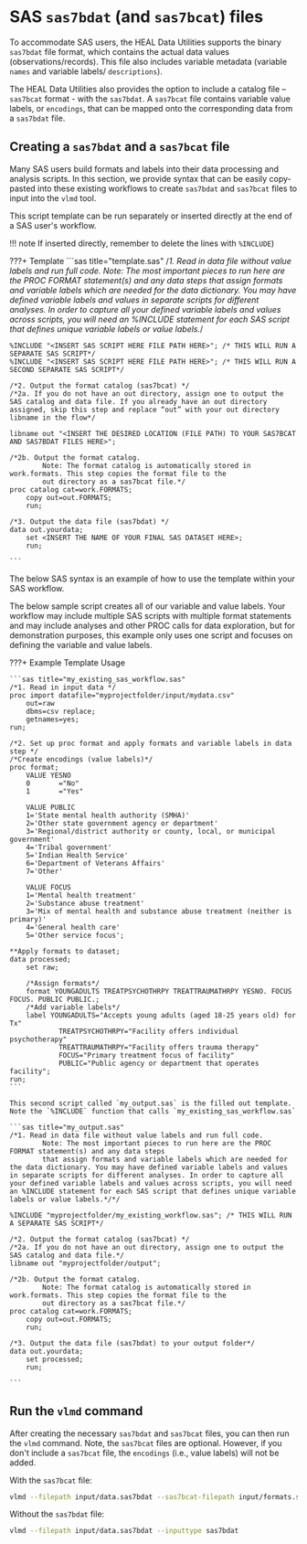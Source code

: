 # SAS `sas7bdat` (and `sas7bcat`) files

To accommodate SAS users, the HEAL Data Utilities supports the binary `sas7bdat` file format, which contains the actual data values (observations/records). This file also includes variable metadata (variable `names` and variable labels/ `descriptions`).

The HEAL Data Utilities also provides the option to include a catalog file – `sas7bcat` format - with the `sas7bdat`.  A `sas7bcat` file contains variable value labels, or `encodings`, that can be mapped onto the corresponding data from a `sas7bdat` file.

## Creating a `sas7bdat` and a `sas7bcat` file

Many SAS users build formats and labels into their data processing and analysis scripts. In this section, we provide syntax that can be easily copy-pasted into these existing workflows to create `sas7bdat` and `sas7bcat` files to input into the `vlmd` tool. 

This script template can be run separately or inserted directly at the end of a SAS user's workflow. 

!!! note
    If inserted directly, remember to delete the lines with `%INCLUDE`)

???+ Template
    ```sas title="template.sas"
    /*1. Read in data file without value labels and run full code. 
            Note: The most important pieces to run here are the PROC FORMAT statement(s) and any data steps 
            that assign formats and variable labels which are needed for the data dictionary. You may have defined variable labels and values in separate scripts for different analyses. In order to capture all your defined variable labels and values across scripts, you will need an %INCLUDE statement for each SAS script that defines unique variable labels or value labels.*/

    %INCLUDE "<INSERT SAS SCRIPT HERE FILE PATH HERE>"; /* THIS WILL RUN A SEPARATE SAS SCRIPT*/
    %INCLUDE "<INSERT SAS SCRIPT HERE FILE PATH HERE>"; /* THIS WILL RUN A SECOND SEPARATE SAS SCRIPT*/ 

    /*2. Output the format catalog (sas7bcat) */
    /*2a. If you do not have an out directory, assign one to output the SAS catalog and data file. If you already have an out directory assigned, skip this step and replace “out” with your out directory libname in the flow*/

    libname out "<INSERT THE DESIRED LOCATION (FILE PATH) TO YOUR SAS7BCAT AND SAS7BDAT FILES HERE>";

    /*2b. Output the format catalog.
            Note: The format catalog is automatically stored in work.formats. This step copies the format file to the 
            out directory as a sas7bcat file.*/
    proc catalog cat=work.FORMATS;
        copy out=out.FORMATS;
        run;
        
    /*3. Output the data file (sas7bdat) */
    data out.yourdata;
        set <INSERT THE NAME OF YOUR FINAL SAS DATASET HERE>;
        run;

    ```

The below SAS syntax is an example of how to use the template within your SAS workflow.

The below sample script creates all of our variable and value labels. Your workflow may include multiple SAS scripts with multiple format statements and may include analyses and other PROC calls for data exploration, 
but for demonstration purposes, this example only uses one script and focuses on defining the variable and value labels.

???+ Example Template Usage

    ```sas title="my_existing_sas_workflow.sas"
    /*1. Read in input data */
    proc import datafile="myprojectfolder/input/mydata.csv"
        out=raw
        dbms=csv replace;
        getnames=yes;
    run;

    /*2. Set up proc format and apply formats and variable labels in data step */
    /*Create encodings (value labels)*/
    proc format;
        VALUE YESNO
        0       ="No"
        1       ="Yes"
        
        VALUE PUBLIC
        1='State mental health authority (SMHA)'
        2='Other state government agency or department'
        3='Regional/district authority or county, local, or municipal government'
        4='Tribal government'
        5='Indian Health Service'
        6='Department of Veterans Affairs'
        7='Other'
        
        VALUE FOCUS
        1='Mental health treatment'
        2='Substance abuse treatment'
        3='Mix of mental health and substance abuse treatment (neither is primary)'
        4='General health care'
        5='Other service focus';

    **Apply formats to dataset;
    data processed;
        set raw;
        
    	/*Assign formats*/
        format YOUNGADULTS TREATPSYCHOTHRPY TREATTRAUMATHRPY YESNO. FOCUS FOCUS. PUBLIC PUBLIC.;
    	/*Add variable labels*/
        label YOUNGADULTS="Accepts young adults (aged 18-25 years old) for Tx"
                TREATPSYCHOTHRPY="Facility offers individual psychotherapy"
                TREATTRAUMATHRPY="Facility offers trauma therapy"
                FOCUS="Primary treatment focus of facility"
                PUBLIC="Public agency or department that operates facility";
    run;
    ```

    This second script called `my_output.sas` is the filled out template. Note the `%INCLUDE` function that calls `my_existing_sas_workflow.sas`

    ```sas title="my_output.sas"
    /*1. Read in data file without value labels and run full code. 
            Note: The most important pieces to run here are the PROC FORMAT statement(s) and any data steps 
            that assign formats and variable labels which are needed for the data dictionary. You may have defined variable labels and values in separate scripts for different analyses. In order to capture all your defined variable labels and values across scripts, you will need an %INCLUDE statement for each SAS script that defines unique variable labels or value labels.*/*/

    %INCLUDE "myprojectfolder/my_existing_workflow.sas"; /* THIS WILL RUN A SEPARATE SAS SCRIPT*/

    /*2. Output the format catalog (sas7bcat) */
    /*2a. If you do not have an out directory, assign one to output the SAS catalog and data file.*/
    libname out "myprojectfolder/output";

    /*2b. Output the format catalog.
            Note: The format catalog is automatically stored in work.formats. This step copies the format file to the 
            out directory as a sas7bcat file.*/
    proc catalog cat=work.FORMATS;
        copy out=out.FORMATS;
        run;
        
    /*3. Output the data file (sas7bdat) to your output folder*/
    data out.yourdata;
        set processed;
        run;

    ```

## Run the `vlmd` command

After creating the necessary `sas7bdat` and `sas7bcat` files, you can then run the `vlmd` command. Note, the `sas7bcat` files are optional. However, if you don't include a `sas7bcat` file, the `encodings` (i.e., value labels) will not be added.

With the `sas7bcat` file:

```bash
vlmd --filepath input/data.sas7bdat --sas7bcat-filepath input/formats.sas7bcat --inputtype sas7bdat
```

Without the `sas7bdat` file:


```bash
vlmd --filepath input/data.sas7bdat --inputtype sas7bdat
```
